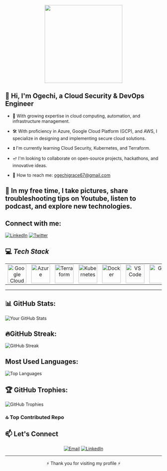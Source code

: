 <!-- Header Section -->
<p align="center">
  <img width="250" src="https://media.giphy.com/media/jIgXf4hgbHCeKiXpvt/giphy.gif">
</p>

<!-- About Me Section -->
## 👋 **Hi, I'm Ogechi, a Cloud Security & DevOps Engineer**
- 🌱 With growing expertise in cloud computing, automation, and infrastructure management.
  
- 🛠️ With proficiency in Azure, Google Cloud Platform (GCP), and AWS, I specialize in designing and implementing secure cloud solutions.  
- ⏫ I'm currently learning Cloud Security, Kubernetes, and Terraform.  
- 🪔 I'm looking to collaborate on open-source projects, hackathons, and innovative ideas.
- 📝 How to reach me: ogechigrace67@gmail.com

##  🙂 In my free time, I take pictures, share troubleshooting tips on Youtube, listen to podcast, and explore new technologies.



##  Connect with me:

[![LinkedIn](https://img.shields.io/badge/LinkedIn-%230077B5.svg?style=flat&logo=linkedin&logoColor=white)](https://www.linkedin.com/in/ogechiegbodo/)
[![Twitter](https://img.shields.io/badge/Twitter-%231DA1F2.svg?style=flat&logo=twitter&logoColor=white)](https://x.com/EgbodoOgechi)


## 💻 *Tech Stack*
<table align="center">
 <tr>
   <td align="center"><img src="https://cdn.jsdelivr.net/gh/devicons/devicon/icons/googlecloud/googlecloud-original.svg" width="60" alt="Google Cloud"/></td>
   <td align="center"><img src="https://cdn.jsdelivr.net/gh/devicons/devicon/icons/azure/azure-original.svg" width="60" alt="Azure"/></td>
   <td align="center"><img src="https://cdn.jsdelivr.net/gh/devicons/devicon/icons/terraform/terraform-original.svg" width="60" alt="Terraform"/></td>
   <td align="center"><img src="https://cdn.jsdelivr.net/gh/devicons/devicon/icons/kubernetes/kubernetes-plain.svg" width="60" alt="Kubernetes"/></td>
   <td align="center"><img src="https://cdn.jsdelivr.net/gh/devicons/devicon/icons/docker/docker-original.svg" width="60" alt="Docker"/></td>
   <td align="center"><img src="https://cdn.jsdelivr.net/gh/devicons/devicon/icons/vscode/vscode-original.svg" width="60" alt="VS Code"/></td>
   <td align="center"><img src="https://cdn.jsdelivr.net/gh/devicons/devicon/icons/git/git-original.svg" width="60" alt="Git"/></td>
   <td align="center"><img src="https://cdn.jsdelivr.net/gh/devicons/devicon/icons/linux/linux-original.svg" width="60" alt="Linux"/></td>
   <td align="center"><img src="https://img.shields.io/badge/Datadog-632CA6?style=flat&logo=datadog&logoColor=white" alt="Datadog" /></td>
   <td align="center"><img src="https://img.shields.io/badge/Cockpit-005CA9?style=flat&logoColor=white" alt="Cockpit"/></td>
 </tr>
</table>
 
---


##  📊 GitHub Stats:

![Your GitHub Stats](https://github-readme-stats.vercel.app/api?username=Trivancee&show_icons=true&theme=dark&count_private=true)


##  🔥GitHub Streak:

![GitHub Streak](https://streak-stats.demolab.com/?user=Trivancee&theme=dark&hide_border=false)







##  Most Used Languages:

![Top Languages](https://github-readme-stats.vercel.app/api/top-langs/?username=Trivancee&layout=compact&theme=dark)


## 🏆 GitHub Trophies:

![GitHub Trophies](https://github-profile-trophy.vercel.app/?username=Trivancee&theme=darkhub&margin-w=15&margin-h=15)


### 🔝 Top Contributed Repo




<!-- Contact Section -->
## 📫 **Let's Connect**
<p align="center">
  <a href="mailto:ogechigrace67@gmail.com"><img src="https://img.shields.io/badge/Email-D14836?logo=gmail&logoColor=white&style=for-the-badge" alt="Email"/></a>
  <a href="https://www.linkedin.com/in/ogeegbodo/"><img src="https://img.shields.io/badge/LinkedIn-0077B5?logo=linkedin&logoColor=white&style=for-the-badge" alt="LinkedIn"/></a>
</p>

---

<p align="center">⚡ Thank you for visiting my profile ⚡</p>





<!---
Ifeomacloud/Ifeomacloud is a ✨ special ✨ repository because its `README.md` (this file) appears on your GitHub profile.
You can click the Preview link to take a look at your changes.
--->
